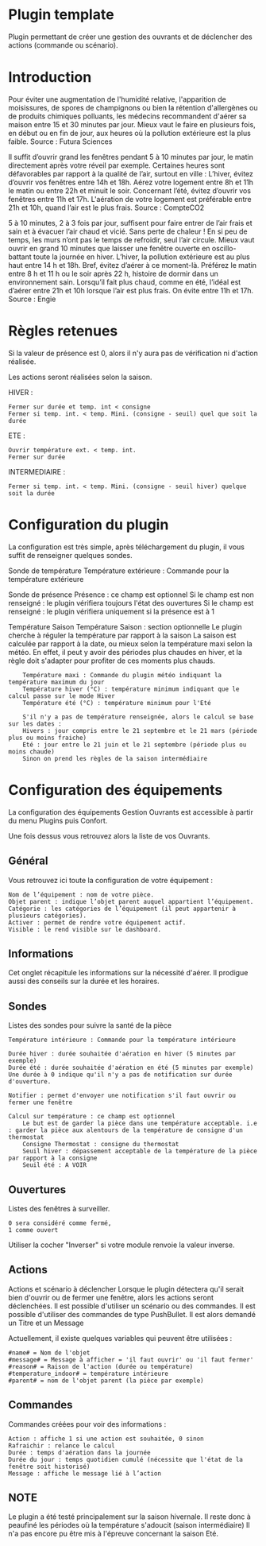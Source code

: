 # Plugin template

Plugin permettant de créer une gestion des ouvrants et de déclencher des actions (commande ou scénario).

# Introduction

Pour éviter une augmentation de l'humidité relative, l'apparition de moisissures, de spores de champignons ou bien la rétention d'allergènes ou de produits chimiques polluants, les médecins recommandent d'aérer sa maison entre 15 et 30 minutes par jour. Mieux vaut le faire en plusieurs fois, en début ou en fin de jour, aux heures où la pollution extérieure est la plus faible.
Source : Futura Sciences

Il suffit d’ouvrir grand les fenêtres pendant 5 à 10 minutes par jour, le matin directement après votre réveil par exemple.
Certaines heures sont défavorables par rapport à la qualité de l’air, surtout en ville :
L’hiver, évitez d’ouvrir vos fenêtres entre 14h et 18h. Aérez votre logement entre 8h et 11h le matin ou entre 22h et minuit le soir.
Concernant l’été, évitez d’ouvrir vos fenêtres entre 11h et 17h. L'aération de votre logement est préférable entre 21h et 10h, quand l’air est le plus frais.
Source : CompteCO2

5 à 10 minutes, 2 à 3 fois par jour, suffisent pour faire entrer de l’air frais et sain et à évacuer l’air chaud et vicié. Sans perte de chaleur ! En si peu de temps, les murs n’ont pas le temps de refroidir, seul l’air circule. Mieux vaut ouvrir en grand 10 minutes que laisser une fenêtre ouverte en oscillo-battant toute la journée en hiver.
L’hiver, la pollution extérieure est au plus haut entre 14 h et 18h. Bref, évitez d’aérer à ce moment-là. Préférez le matin entre 8 h et 11 h ou le soir après 22 h, histoire de dormir dans un environnement sain.
Lorsqu’il fait plus chaud, comme en été, l’idéal est d’aérer entre 21h et 10h lorsque l’air est plus frais. On évite entre 11h et 17h.
Source : Engie 

# Règles retenues 

Si la valeur de présence est 0, alors il n'y aura pas de vérification ni d'action réalisée.

Les actions seront réalisées selon la saison.

HIVER :

    Fermer sur durée et temp. int < consigne
    Fermer si temp. int. < temp. Mini. (consigne - seuil) quel que soit la durée

ETE :

    Ouvrir température ext. < temp. int.
    Fermer sur durée

INTERMEDIAIRE : 

    Fermer si temp. int. < temp. Mini. (consigne - seuil hiver) quelque soit la durée

# Configuration du plugin

La configuration est très simple, après téléchargement du plugin, il vous suffit de renseigner quelques sondes.

Sonde de température
    Température extérieure : Commande pour la température extérieure
    
Sonde de présence 
    Présence : ce champ est optionnel
        Si le champ est non renseigné : le plugin vérifiera toujours l'état des ouvertures
        Si le champ est renseigné : le plugin vérifiera uniquement si la présence est à 1

Température Saison
    Température Saison : section optionnelle
        Le plugin cherche à réguler la température par rapport à la saison
        La saison est calculée par rapport à la date, ou mieux selon la température maxi selon la météo.
        En effet, il peut y avoir des périodes plus chaudes en hiver, et la règle doit s'adapter pour profiter de ces moments plus chauds.

        Température maxi : Commande du plugin météo indiquant la température maximum du jour
        Température hiver (°C) : température minimum indiquant que le calcul passe sur le mode Hiver
        Température été (°C) : température minimum pour l'Eté

        S'il n'y a pas de température renseignée, alors le calcul se base sur les dates :
        Hivers : jour compris entre le 21 septembre et le 21 mars (période plus ou moins fraiche)
        Eté : jour entre le 21 juin et le 21 septembre (période plus ou moins chaude)
        Sinon on prend les règles de la saison intermédiaire

# Configuration des équipements

La configuration des équipements Gestion Ouvrants est accessible à partir du menu Plugins puis Confort.

Une fois dessus vous retrouvez alors la liste de vos Ouvrants.

## Général

Vous retrouvez ici toute la configuration de votre équipement :

    Nom de l’équipement : nom de votre pièce.
    Objet parent : indique l’objet parent auquel appartient l’équipement.
    Catégorie : les catégories de l’équipement (il peut appartenir à plusieurs catégories).
    Activer : permet de rendre votre équipement actif.
    Visible : le rend visible sur le dashboard.
    
## Informations

Cet onglet récapitule les informations sur la nécessité d'aérer. Il prodigue aussi des conseils sur la durée et les horaires.

## Sondes

Listes des sondes pour suivre la santé de la pièce

    Température intérieure : Commande pour la température intérieure
    
    Durée hiver : durée souhaitée d'aération en hiver (5 minutes par exemple)
    Durée été : durée souhaitée d'aération en été (5 minutes par exemple)
    Une durée à 0 indique qu'il n'y a pas de notification sur durée d'ouverture.

    Notifier : permet d'envoyer une notification s'il faut ouvrir ou fermer une fenêtre

    Calcul sur température : ce champ est optionnel
        Le but est de garder la pièce dans une température acceptable. i.e : garder la pièce aux alentours de la température de consigne d'un thermostat
        Consigne Thermostat : consigne du thermostat
        Seuil hiver : dépassement acceptable de la température de la pièce par rapport à la consigne
        Seuil été : A VOIR

## Ouvertures

Listes des fenêtres à surveiller.
    
    0 sera considéré comme fermé,
    1 comme ouvert

Utiliser la cocher "Inverser" si votre module renvoie la valeur inverse.

## Actions

Actions et scénario à déclencher
Lorsque le plugin détectera qu'il serait bien d'ouvrir ou de fermer une fenêtre, alors les actions seront déclenchées.
Il est possible d'utiliser un scénario ou des commandes.
Il est possible d'utiliser des commandes de type PushBullet. Il est alors demandé un Titre et un Message

Actuellement, il existe quelques variables qui peuvent être utilisées :
    
    #name# = Nom de l'objet
    #message# = Message à afficher = 'il faut ouvrir' ou 'il faut fermer'
    #reason# = Raison de l'action (durée ou température)
    #temperature_indoor# = température intérieure
    #parent# = nom de l'objet parent (la pièce par exemple) 

## Commandes

Commandes créées pour voir des informations :

    Action : affiche 1 si une action est souhaitée, 0 sinon
    Rafraichir : relance le calcul
    Durée : temps d'aération dans la journée
    Durée du jour : temps quotidien cumulé (nécessite que l'état de la fenêtre soit historisé)
    Message : affiche le message lié à l’action


## NOTE

Le plugin a été testé principalement sur la saison hivernale.
Il reste donc à peaufiné les périodes où la température s'adoucit (saison intermédiaire)
Il n'a pas encore pu être mis à l'épreuve concernant la saison Eté.
